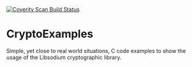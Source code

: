 [![Coverity Scan Build Status](https://scan.coverity.com/projects/19611/badge.svg)](https://scan.coverity.com/projects/mfrade-cryptoexamples)

# CryptoExamples
Simple, yet close to real world situations, C code examples to show the usage of the Libsodium cryptographic library.
